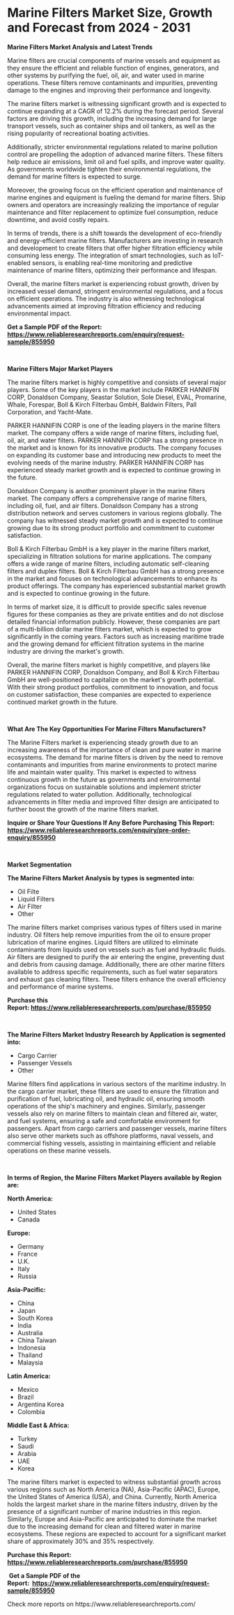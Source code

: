 <p><h1>Marine Filters Market Size, Growth and Forecast from 2024 - 2031</h1></p><p><strong>Marine Filters Market Analysis and Latest Trends</strong></p>
<p><p>Marine filters are crucial components of marine vessels and equipment as they ensure the efficient and reliable function of engines, generators, and other systems by purifying the fuel, oil, air, and water used in marine operations. These filters remove contaminants and impurities, preventing damage to the engines and improving their performance and longevity.</p><p>The marine filters market is witnessing significant growth and is expected to continue expanding at a CAGR of 12.2% during the forecast period. Several factors are driving this growth, including the increasing demand for large transport vessels, such as container ships and oil tankers, as well as the rising popularity of recreational boating activities.</p><p>Additionally, stricter environmental regulations related to marine pollution control are propelling the adoption of advanced marine filters. These filters help reduce air emissions, limit oil and fuel spills, and improve water quality. As governments worldwide tighten their environmental regulations, the demand for marine filters is expected to surge.</p><p>Moreover, the growing focus on the efficient operation and maintenance of marine engines and equipment is fueling the demand for marine filters. Ship owners and operators are increasingly realizing the importance of regular maintenance and filter replacement to optimize fuel consumption, reduce downtime, and avoid costly repairs.</p><p>In terms of trends, there is a shift towards the development of eco-friendly and energy-efficient marine filters. Manufacturers are investing in research and development to create filters that offer higher filtration efficiency while consuming less energy. The integration of smart technologies, such as IoT-enabled sensors, is enabling real-time monitoring and predictive maintenance of marine filters, optimizing their performance and lifespan.</p><p>Overall, the marine filters market is experiencing robust growth, driven by increased vessel demand, stringent environmental regulations, and a focus on efficient operations. The industry is also witnessing technological advancements aimed at improving filtration efficiency and reducing environmental impact.</p></p>
<p><strong>Get a Sample PDF of the Report:&nbsp; <a href="https://www.reliableresearchreports.com/enquiry/request-sample/855950">https://www.reliableresearchreports.com/enquiry/request-sample/855950</a></strong></p>
<p>&nbsp;</p>
<p><strong>Marine Filters Major Market Players</strong></p>
<p><p>The marine filters market is highly competitive and consists of several major players. Some of the key players in the market include PARKER HANNIFIN CORP, Donaldson Company, Seastar Solution, Sole Diesel, EVAL, Promarine, Whale, Forespar, Boll & Kirch Filterbau GmbH, Baldwin Filters, Pall Corporation, and Yacht-Mate.</p><p>PARKER HANNIFIN CORP is one of the leading players in the marine filters market. The company offers a wide range of marine filters, including fuel, oil, air, and water filters. PARKER HANNIFIN CORP has a strong presence in the market and is known for its innovative products. The company focuses on expanding its customer base and introducing new products to meet the evolving needs of the marine industry. PARKER HANNIFIN CORP has experienced steady market growth and is expected to continue growing in the future.</p><p>Donaldson Company is another prominent player in the marine filters market. The company offers a comprehensive range of marine filters, including oil, fuel, and air filters. Donaldson Company has a strong distribution network and serves customers in various regions globally. The company has witnessed steady market growth and is expected to continue growing due to its strong product portfolio and commitment to customer satisfaction.</p><p>Boll & Kirch Filterbau GmbH is a key player in the marine filters market, specializing in filtration solutions for marine applications. The company offers a wide range of marine filters, including automatic self-cleaning filters and duplex filters. Boll & Kirch Filterbau GmbH has a strong presence in the market and focuses on technological advancements to enhance its product offerings. The company has experienced substantial market growth and is expected to continue growing in the future.</p><p>In terms of market size, it is difficult to provide specific sales revenue figures for these companies as they are private entities and do not disclose detailed financial information publicly. However, these companies are part of a multi-billion dollar marine filters market, which is expected to grow significantly in the coming years. Factors such as increasing maritime trade and the growing demand for efficient filtration systems in the marine industry are driving the market's growth.</p><p>Overall, the marine filters market is highly competitive, and players like PARKER HANNIFIN CORP, Donaldson Company, and Boll & Kirch Filterbau GmbH are well-positioned to capitalize on the market's growth potential. With their strong product portfolios, commitment to innovation, and focus on customer satisfaction, these companies are expected to experience continued market growth in the future.</p></p>
<p>&nbsp;</p>
<p><strong>What Are The Key Opportunities For Marine Filters Manufacturers?</strong></p>
<p><p>The Marine Filters market is experiencing steady growth due to an increasing awareness of the importance of clean and pure water in marine ecosystems. The demand for marine filters is driven by the need to remove contaminants and impurities from marine environments to protect marine life and maintain water quality. This market is expected to witness continuous growth in the future as governments and environmental organizations focus on sustainable solutions and implement stricter regulations related to water pollution. Additionally, technological advancements in filter media and improved filter design are anticipated to further boost the growth of the marine filters market.</p></p>
<p><strong>Inquire or Share Your Questions If Any Before Purchasing This Report: <a href="https://www.reliableresearchreports.com/enquiry/pre-order-enquiry/855950">https://www.reliableresearchreports.com/enquiry/pre-order-enquiry/855950</a></strong></p>
<p>&nbsp;</p>
<p><strong>Market Segmentation</strong></p>
<p><strong>The Marine Filters Market Analysis by types is segmented into:</strong></p>
<p><ul><li>Oil Filte</li><li>Liquid Filters</li><li>Air Filter</li><li>Other</li></ul></p>
<p><p>The marine filters market comprises various types of filters used in marine industry. Oil filters help remove impurities from the oil to ensure proper lubrication of marine engines. Liquid filters are utilized to eliminate contaminants from liquids used on vessels such as fuel and hydraulic fluids. Air filters are designed to purify the air entering the engine, preventing dust and debris from causing damage. Additionally, there are other marine filters available to address specific requirements, such as fuel water separators and exhaust gas cleaning filters. These filters enhance the overall efficiency and performance of marine systems.</p></p>
<p><strong>Purchase this Report:&nbsp;<a href="https://www.reliableresearchreports.com/purchase/855950">https://www.reliableresearchreports.com/purchase/855950</a></strong></p>
<p>&nbsp;</p>
<p><strong>The Marine Filters Market Industry Research by Application is segmented into:</strong></p>
<p><ul><li>Cargo Carrier</li><li>Passenger Vessels</li><li>Other</li></ul></p>
<p><p>Marine filters find applications in various sectors of the maritime industry. In the cargo carrier market, these filters are used to ensure the filtration and purification of fuel, lubricating oil, and hydraulic oil, ensuring smooth operations of the ship's machinery and engines. Similarly, passenger vessels also rely on marine filters to maintain clean and filtered air, water, and fuel systems, ensuring a safe and comfortable environment for passengers. Apart from cargo carriers and passenger vessels, marine filters also serve other markets such as offshore platforms, naval vessels, and commercial fishing vessels, assisting in maintaining efficient and reliable operations on these marine vessels.</p></p>
<p>&nbsp;</p>
<p><strong>In terms of Region, the Marine Filters Market Players available by Region are:</strong></p>
<p>
    <p> <strong> North America: </strong>
        <ul>
            <li>United States</li>
            <li>Canada</li>
        </ul>
        </p> 
    <p> <strong> Europe: </strong>
        <ul>
            <li>Germany</li>
            <li>France</li>
            <li>U.K.</li>
            <li>Italy</li>
            <li>Russia</li>
        </ul>
        </p> 
    <p> <strong> Asia-Pacific: </strong>
        <ul>
            <li>China</li>
            <li>Japan</li>
            <li>South Korea</li>
            <li>India</li>
            <li>Australia</li>
            <li>China Taiwan</li>
            <li>Indonesia</li>
            <li>Thailand</li>
            <li>Malaysia</li>
        </ul>
        </p> 
    <p> <strong> Latin America: </strong>
        <ul>
            <li>Mexico</li>
            <li>Brazil</li>
            <li>Argentina Korea</li>
            <li>Colombia</li>
        </ul>
        </p> 
    <p> <strong> Middle East & Africa: </strong>
        <ul>
            <li>Turkey</li>
            <li>Saudi</li>
            <li>Arabia</li>
            <li>UAE</li>
            <li>Korea</li>
        </ul>
    </p>
    </p>
<p><p>The marine filters market is expected to witness substantial growth across various regions such as North America (NA), Asia-Pacific (APAC), Europe, the United States of America (USA), and China. Currently, North America holds the largest market share in the marine filters industry, driven by the presence of a significant number of marine industries in this region. Similarly, Europe and Asia-Pacific are anticipated to dominate the market due to the increasing demand for clean and filtered water in marine ecosystems. These regions are expected to account for a significant market share of approximately 30% and 35% respectively.</p></p>
<p><strong>Purchase this Report: <a href="https://www.reliableresearchreports.com/purchase/855950">https://www.reliableresearchreports.com/purchase/855950</a></strong></p>
<p>&nbsp;<strong>Get a Sample PDF of the Report:&nbsp;&nbsp;<a href="https://www.reliableresearchreports.com/enquiry/request-sample/855950">https://www.reliableresearchreports.com/enquiry/request-sample/855950</a></strong></p>
<p><strong></strong></p>
<p>Check more reports on https://www.reliableresearchreports.com/</p>